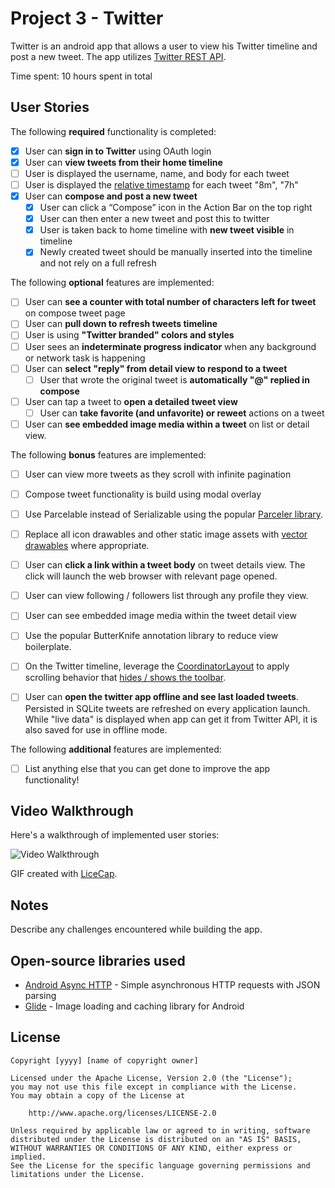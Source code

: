 # Project 3 - Twitter

Twitter is an android app that allows a user to view his Twitter timeline and post a new tweet. The app utilizes [Twitter REST API](https://dev.twitter.com/rest/public).

Time spent: 10 hours spent in total

## User Stories

The following **required** functionality is completed:

* [x]	User can **sign in to Twitter** using OAuth login
* [x]	User can **view tweets from their home timeline**
  * [ ] User is displayed the username, name, and body for each tweet
  * [ ] User is displayed the [relative timestamp](https://gist.github.com/nesquena/f786232f5ef72f6e10a7) for each tweet "8m", "7h"
* [x] User can **compose and post a new tweet**
  * [x] User can click a “Compose” icon in the Action Bar on the top right
  * [x] User can then enter a new tweet and post this to twitter
  * [x] User is taken back to home timeline with **new tweet visible** in timeline
  * [x] Newly created tweet should be manually inserted into the timeline and not rely on a full refresh

The following **optional** features are implemented:

* [ ] User can **see a counter with total number of characters left for tweet** on compose tweet page
* [ ] User can **pull down to refresh tweets timeline**
* [ ] User is using **"Twitter branded" colors and styles**
* [ ] User sees an **indeterminate progress indicator** when any background or network task is happening
* [ ] User can **select "reply" from detail view to respond to a tweet**
  * [ ] User that wrote the original tweet is **automatically "@" replied in compose**
* [ ] User can tap a tweet to **open a detailed tweet view**
  * [ ] User can **take favorite (and unfavorite) or reweet** actions on a tweet
* [ ] User can **see embedded image media within a tweet** on list or detail view.

The following **bonus** features are implemented:

* [ ] User can view more tweets as they scroll with infinite pagination
* [ ] Compose tweet functionality is build using modal overlay
* [ ] Use Parcelable instead of Serializable using the popular [Parceler library](http://guides.codepath.com/android/Using-Parceler).
* [ ] Replace all icon drawables and other static image assets with [vector drawables](http://guides.codepath.com/android/Drawables#vector-drawables) where appropriate.
* [ ] User can **click a link within a tweet body** on tweet details view. The click will launch the web browser with relevant page opened.
* [ ] User can view following / followers list through any profile they view.
* [ ] User can see embedded image media within the tweet detail view
* [ ] Use the popular ButterKnife annotation library to reduce view boilerplate.
* [ ] On the Twitter timeline, leverage the [CoordinatorLayout](http://guides.codepath.com/android/Handling-Scrolls-with-CoordinatorLayout#responding-to-scroll-events) to apply scrolling behavior that [hides / shows the toolbar](http://guides.codepath.com/android/Using-the-App-ToolBar#reacting-to-scroll).
* [ ] User can **open the twitter app offline and see last loaded tweets**. Persisted in SQLite tweets are refreshed on every application launch. While "live data" is displayed when app can get it from Twitter API, it is also saved for use in offline mode.


The following **additional** features are implemented:

* [ ] List anything else that you can get done to improve the app functionality!

## Video Walkthrough

Here's a walkthrough of implemented user stories:

<img src='http://i.imgur.com/link/to/your/gif/file.gif' title='Video Walkthrough' width='' alt='Video Walkthrough' />

GIF created with [LiceCap](http://www.cockos.com/licecap/).

## Notes

Describe any challenges encountered while building the app.

## Open-source libraries used

- [Android Async HTTP](https://github.com/loopj/android-async-http) - Simple asynchronous HTTP requests with JSON parsing
- [Glide](https://github.com/bumptech/glide) - Image loading and caching library for Android

## License

    Copyright [yyyy] [name of copyright owner]

    Licensed under the Apache License, Version 2.0 (the "License");
    you may not use this file except in compliance with the License.
    You may obtain a copy of the License at

        http://www.apache.org/licenses/LICENSE-2.0

    Unless required by applicable law or agreed to in writing, software
    distributed under the License is distributed on an "AS IS" BASIS,
    WITHOUT WARRANTIES OR CONDITIONS OF ANY KIND, either express or implied.
    See the License for the specific language governing permissions and
    limitations under the License.
